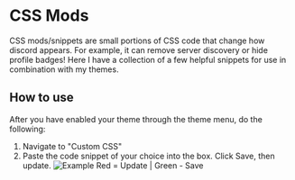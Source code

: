 # CSS Mods
CSS mods/snippets are small portions of CSS code that change how discord appears. For example, it can remove server discovery or hide profile badges! Here I have a collection of a few helpful snippets for use in combination with my themes.

## How to use
After you have enabled your theme through the theme menu, do the following:
1. Navigate to "Custom CSS" 
2. Paste the code snippet of your choice into the box. Click Save, then update.
![Example](https://raw.githubusercontent.com/cgolden15/Assets/main/screenshots/CSSmodHelp.png?token=AOTSDHCF2G2BOB5K6RXCBBDAV63MA)
Red = Update   |   Green - Save
